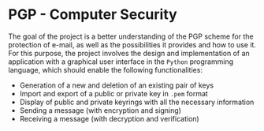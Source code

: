 # PGP - Computer Security
The goal of the project is a better understanding of the PGP scheme for the protection of e-mail, as well as the possibilities it provides and how to use it. 
For this purpose, the project involves the design and implementation of an application with a graphical user interface in the `Python` programming language, 
which should enable the following functionalities: 
- Generation of a new and deletion of an existing pair of keys 
- Import and export of a public or private key in `.pem` format 
- Display of public and private keyrings with all the necessary information 
- Sending a message (with encryption and signing) 
- Receiving a message (with decryption and verification)
